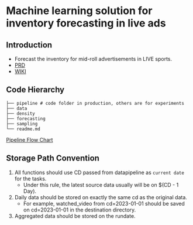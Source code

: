 # Machine learning solution for inventory forecasting in live ads

## Introduction

* Forecast the inventory for mid-roll advertisements in LIVE sports.
* [PRD](https://docs.google.com/document/d/1_zpanzORHCbvobC9Xb8zRjq9ra4wcyhM1G9xsuCw23w/edit#heading=h.gjdgxs)
* [WIKI](https://hotstar.atlassian.net/wiki/spaces/HP2/pages/3742568242/Live+Inventory+Forecasting)

## Code Hierarchy

```
├── pipeline # code folder in production, others are for experiments
├── data
├── density
├── forecasting
├── sampling
└── readme.md
```
[Pipeline Flow Chart](https://github.com/hotstar/live-ads-inventory-forecasting-ml/blob/main/pipeline/readme.md)

## Storage Path Convention

1. All functions should use CD passed from datapipeline as `current date` for the tasks.
    - Under this rule, the latest source data usually will be on $(CD - 1 Day).
2. Daily data should be stored on exactly the same cd as the original data.
    - For example, watched_video from cd=2023-01-01 should be saved on cd=2023-01-01 in the destination directory.
3. Aggregated data should be stored on the rundate.
